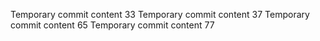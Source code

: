 Temporary commit content 33
Temporary commit content 37
Temporary commit content 65
Temporary commit content 77
